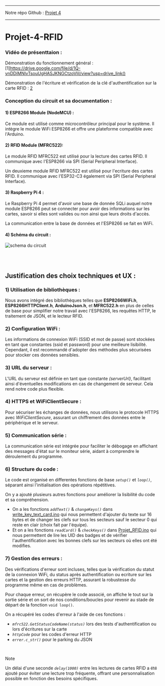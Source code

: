___
Notre répo Github : [Projet 4](https://github.com/SebastienCherki/Projet-4-RFID)
___

# Projet-4-RFID

### Vidéo de présenttaion : 

Démonstration du fonctionnement général : [1]https://drive.google.com/file/d/1Q-vnDDiMNIvTsouUgHASJKNGCtzoVliI/view?usp=drive_link()

Démonstration de l'écriture et vérification de la clé d'authentification sur la carte RFID : [2](https://drive.google.com/file/d/1XEG9TE5OVQryg_96MutBby-gGb5bLpr2/view?usp=drive_link)

### Conception du circuit et sa documentation : 

  #### 1) ESP8266 Module (NodeMCU) :

  Ce module est utilisé comme microcontrôleur principal pour le système. Il intègre le module WiFi ESP8266 et offre une plateforme compatible avec l'Arduino.
  

  #### 2) RFID Module (MFRC522):
 
  Le module RFID MFRC522 est utilisé pour la lecture des cartes RFID. Il communique avec l'ESP8266 via SPI (Serial Peripheral Interface).
  
  Un deuxieme module RFID MFRC522 est utilisé pour l'ecriture des cartes RFID. Il communique avec l'ESP32-C3 également via SPI (Serial Peripheral Interface).


  #### 3) Raspberry Pi 4 :
  
  Le Raspberry Pi 4 permet d'avoir une base de donnée SQLi auquel notre module ESP8266 peut se connecter pour avoir des informations sur les cartes, savoir si elles sont valides ou non ainsi que leurs droits d'accès.
  
  La communication entre la base de données et l'ESP8266 se fait en WiFi.


  #### 4) Schéma du circuit :

![schema du circuit](https://github.com/SebastienCherki/Projet-4-RFID/blob/main/dependencies/Schema_ESP32_RC522.png)

<br><br>

## Justification des choix techniques et UX : 
### 1) Utilisation de bibliothèques :

Nous avons intégré des bibliothèques telles que **ESP8266WiFi.h**, **ESP8266HTTPClient.h**, **ArduinoJson.h**, et **MFRC522.h** en plus de celles de base pour simplifier notre travail avec l'ESP8266, les requêtes HTTP, le traitement de JSON, et le lecteur RFID.

### 2) Configuration WiFi :

Les informations de connexion WiFi (SSID et mot de passe) sont stockées en tant que constantes (ssid et password) pour une meilleure lisibilité. Cependant, il est recommandé d'adopter des méthodes plus sécurisées pour stocker ces données sensibles.

### 3) URL du serveur :

L'URL du serveur est définie en tant que constante _(serverUrl)_, facilitant ainsi d'éventuelles modifications en cas de changement de serveur. Cela rend notre code plus flexible.

### 4) HTTPS et WiFiClientSecure :

Pour sécuriser les échanges de données, nous utilisons le protocole HTTPS avec _WiFiClientSecure_, assurant un chiffrement des données entre le périphérique et le serveur.

### 5) Communication série :

La communication série est intégrée pour faciliter le débogage en affichant des messages d'état sur le moniteur série, aidant à comprendre le déroulement du programme.

### 6) Structure du code :

Le code est organisé en differentes fonctions de base _`setup()`_ et _`loop()`_, séparant ainsi l'initialisation des opérations répétitives.

On y a ajouté plusieurs autres fonctions pour améliorer la lisibilité du code et sa compréhension.
- On a les fonctions _`addText()`_ & _`changeKeys()`_ dans [write_key_text_card.ino](src/write_key_text_card.ino) qui nous permettent d'ajouter du texte sur 16 bytes et de changer les clefs sur tous les secteurs sauf le secteur 0 qui reste en clair (choix fait par l'équipe).
- Et on a les fonctions _`readCard()`_ & _`checkKeys()`_ dans [Projet_RFID.ino](src/Projet_RFID.ino) qui nous permettent de lire les UID des badges et de vérifier l'authentification avec les bonnes clefs sur les secteurs où elles ont été modifies.

### 7) Gestion des erreurs :

Des vérifications d'erreur sont incluses, telles que la vérification du statut de la connexion WiFi, du status après authentification ou ecriture sur les cartes et la gestion des erreurs HTTP, assurant la robustesse du programme même en cas de problèmes.

Pour chaque erreur, on récupère le code associé, on affiche le tout sur la sortie série et on sort de nos conditions/boucles pour revenir au stade de départ de la fonction `void loop()`.

On a récupéré les codes d'erreur à l'aide de ces fonctions :
- _`mfrc522.GetStatusCodeName(status)`_ lors des tests d'authentification ou lors d'écritures sur la carte
- _`httpCode`_ pour les codes d'erreur HTTP
- _`errer.c_str()`_ pour le parking du JSON

<br>

> [!NOTE]
> Un délai d'une seconde _`delay(1000)`_ entre les lectures de cartes RFID a été ajouté pour éviter une lecture trop fréquente, offrant une personnalisation possible en fonction des besoins spécifiques.
